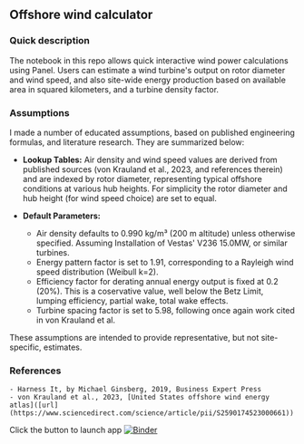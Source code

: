 ## Offshore wind calculator
 
### Quick description 
The notebook in this repo allows quick interactive wind power calculations using Panel. Users can estimate a wind turbine's output on rotor diameter and wind speed, and also site-wide energy production based on available area in squared kilometers, and a turbine density factor.

### Assumptions
I made a number of educated assumptions, based on published engineering formulas, and literature research. They are summarized below:

- **Lookup Tables:** Air density and wind speed values are derived from published sources (von Krauland et al., 2023, and references therein) and are indexed by rotor diameter, representing typical offshore conditions at various hub heights. For simplicity the rotor diameter and hub height (for wind speed choice) are set to equal.

- **Default Parameters:**
  - Air density defaults to 0.990 kg/m³ (200 m altitude) unless otherwise specified. Assuming Installation of Vestas' V236 15.0MW, or similar turbines.
  - Energy pattern factor is set to 1.91, corresponding to a Rayleigh wind speed distribution (Weibull k=2).
  - Efficiency factor for derating annual energy output is fixed at 0.2 (20%). This is a coservative value, well below the Betz Limit, lumping efficiency, partial wake, total wake effects.
  - Turbine spacing factor is set to 5.98, following once again work cited in von Krauland et al.

These assumptions are intended to provide representative, but not site-specific, estimates.

### References
    - Harness It, by Michael Ginsberg, 2019, Business Expert Press
    - von Krauland et al., 2023, [United States offshore wind energy atlas]([url](https://www.sciencedirect.com/science/article/pii/S2590174523000661))
	
	
Click the button to launch app 
[![Binder](https://mybinder.org/badge_logo.svg)](https://mybinder.org/v2/gh/mycarta/wind-calculator/HEAD?urlpath=%2Fdoc%2Ftree%2FPanel_app_pkg.ppynb)
